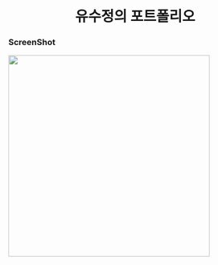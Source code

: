<div align="center">
<h1>유수정의 포트폴리오</h1>
</div>

### ScreenShot
<p>
<img src="https://user-images.githubusercontent.com/87973617/197479977-7fbd6a11-2e03-4058-9c3b-e1e6d3b1369f.png" width=auto height="400"/>
</p>

